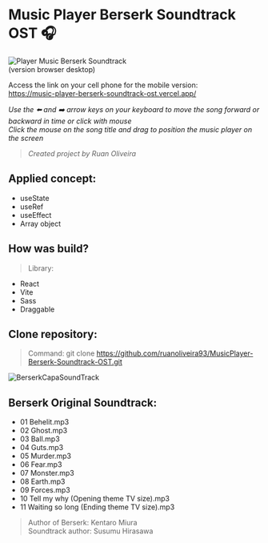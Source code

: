 # Music Player Berserk Soundtrack OST 🎧
![Player Music Berserk Soundtrack](https://github.com/user-attachments/assets/9d1de541-d0de-456c-a537-98d54d90d0f9)<br/>
(version browser desktop)

Access the link on your cell phone for the mobile version:<br/> https://music-player-berserk-soundtrack-ost.vercel.app/

<i>Use the ⬅️ and ➡️ arrow keys on your keyboard to move the song forward or backward in time or click with mouse</i><br/>
<i>Click the mouse on the song title and drag to position the music player on the screen</i>

> <i>Created project by Ruan Oliveira</i>

## Applied concept:

- useState
- useRef
- useEffect
- Array object

## How was build?

>Library:
  - React
  - Vite
  - Sass
  - Draggable
## Clone repository:

>Command: git clone https://github.com/ruanoliveira93/MusicPlayer-Berserk-Soundtrack-OST.git

![BerserkCapaSoundTrack](https://github.com/user-attachments/assets/8aede844-0ec0-411c-a6ca-479d48efa4e3)

## Berserk Original Soundtrack:

- 01 Behelit.mp3
- 02 Ghost.mp3
- 03 Ball.mp3
- 04 Guts.mp3
- 05 Murder.mp3
- 06 Fear.mp3
- 07 Monster.mp3
- 08 Earth.mp3
- 09 Forces.mp3
- 10 Tell my why (Opening theme TV size).mp3
- 11 Waiting so long (Ending theme TV size).mp3

>Author of Berserk: Kentaro Miura<br/>
>Soundtrack author: Susumu Hirasawa
